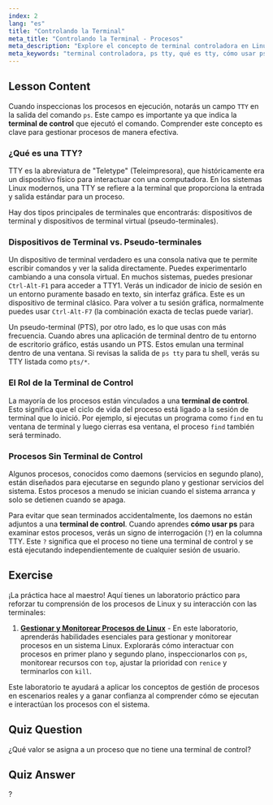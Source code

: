 ```yaml
---
index: 2
lang: "es"
title: "Controlando la Terminal"
meta_title: "Controlando la Terminal - Procesos"
meta_description: "Explore el concepto de terminal controladora en Linux. Aprenda qué es una TTY, la diferencia entre TTY y PTS, y cómo usar la salida de `ps tty` para identificar procesos sin terminal controladora, como los daemons."
meta_keywords: "terminal controladora, ps tty, qué es tty, cómo usar ps, TTY, PTS, terminal Linux, proceso daemon, procesos Linux"
---
```


## Lesson Content

Cuando inspeccionas los procesos en ejecución, notarás un campo `TTY` en la salida del comando `ps`. Este campo es importante ya que indica la **terminal de control** que ejecutó el comando. Comprender este concepto es clave para gestionar procesos de manera efectiva.

### ¿Qué es una TTY?

TTY es la abreviatura de "Teletype" (Teleimpresora), que históricamente era un dispositivo físico para interactuar con una computadora. En los sistemas Linux modernos, una TTY se refiere a la terminal que proporciona la entrada y salida estándar para un proceso.

Hay dos tipos principales de terminales que encontrarás: dispositivos de terminal y dispositivos de terminal virtual (pseudo-terminales).

### Dispositivos de Terminal vs. Pseudo-terminales

Un dispositivo de terminal verdadero es una consola nativa que te permite escribir comandos y ver la salida directamente. Puedes experimentarlo cambiando a una consola virtual. En muchos sistemas, puedes presionar `Ctrl-Alt-F1` para acceder a TTY1. Verás un indicador de inicio de sesión en un entorno puramente basado en texto, sin interfaz gráfica. Este es un dispositivo de terminal clásico. Para volver a tu sesión gráfica, normalmente puedes usar `Ctrl-Alt-F7` (la combinación exacta de teclas puede variar).

Un pseudo-terminal (PTS), por otro lado, es lo que usas con más frecuencia. Cuando abres una aplicación de terminal dentro de tu entorno de escritorio gráfico, estás usando un PTS. Estos emulan una terminal dentro de una ventana. Si revisas la salida de `ps tty` para tu shell, verás su TTY listada como `pts/*`.

### El Rol de la Terminal de Control

La mayoría de los procesos están vinculados a una **terminal de control**. Esto significa que el ciclo de vida del proceso está ligado a la sesión de terminal que lo inició. Por ejemplo, si ejecutas un programa como `find` en tu ventana de terminal y luego cierras esa ventana, el proceso `find` también será terminado.

### Procesos Sin Terminal de Control

Algunos procesos, conocidos como daemons (servicios en segundo plano), están diseñados para ejecutarse en segundo plano y gestionar servicios del sistema. Estos procesos a menudo se inician cuando el sistema arranca y solo se detienen cuando se apaga.

Para evitar que sean terminados accidentalmente, los daemons no están adjuntos a una **terminal de control**. Cuando aprendes **cómo usar ps** para examinar estos procesos, verás un signo de interrogación (`?`) en la columna TTY. Este `?` significa que el proceso no tiene una terminal de control y se está ejecutando independientemente de cualquier sesión de usuario.

## Exercise

¡La práctica hace al maestro! Aquí tienes un laboratorio práctico para reforzar tu comprensión de los procesos de Linux y su interacción con las terminales:

1. **[Gestionar y Monitorear Procesos de Linux](https://labex.io/es/labs/comptia-manage-and-monitor-linux-processes-590864)** - En este laboratorio, aprenderás habilidades esenciales para gestionar y monitorear procesos en un sistema Linux. Explorarás cómo interactuar con procesos en primer plano y segundo plano, inspeccionarlos con `ps`, monitorear recursos con `top`, ajustar la prioridad con `renice` y terminarlos con `kill`.

Este laboratorio te ayudará a aplicar los conceptos de gestión de procesos en escenarios reales y a ganar confianza al comprender cómo se ejecutan e interactúan los procesos con el sistema.

## Quiz Question

¿Qué valor se asigna a un proceso que no tiene una terminal de control?

## Quiz Answer

?
